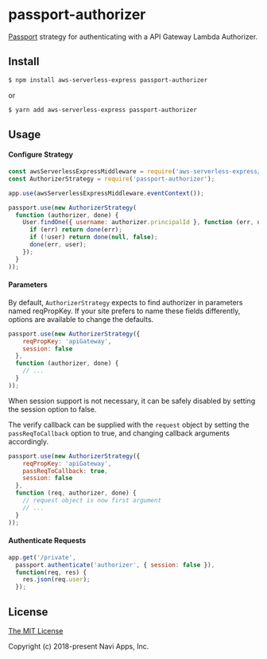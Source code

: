# passport-authorizer

[Passport](http://passportjs.org/) strategy for authenticating with a API Gateway Lambda Authorizer.

## Install

```bash
$ npm install aws-serverless-express passport-authorizer
```

or

```bash
$ yarn add aws-serverless-express passport-authorizer
```

## Usage

#### Configure Strategy

```js
const awsServerlessExpressMiddleware = require('aws-serverless-express/middleware');
const AuthorizerStrategy = require('passport-authorizer');

app.use(awsServerlessExpressMiddleware.eventContext());

passport.use(new AuthorizerStrategy(
  function (authorizer, done) {
    User.findOne({ username: authorizer.principalId }, function (err, user) {
      if (err) return done(err);
      if (!user) return done(null, false);
      done(err, user);
    });
  }
));
```

#### Parameters

By default, `AuthorizerStrategy` expects to find authorizer in parameters named reqPropKey. If your site prefers to name these fields differently, options are available to change the defaults.

```js
passport.use(new AuthorizerStrategy({
    reqPropKey: 'apiGateway',
    session: false
  },
  function (authorizer, done) {
    // ...
  }
));
```

When session support is not necessary, it can be safely disabled by setting the session option to false.

The verify callback can be supplied with the `request` object by setting the `passReqToCallback` option to true, and changing callback arguments accordingly.

```js
passport.use(new AuthorizerStrategy({
    reqPropKey: 'apiGateway',
    passReqToCallback: true,
    session: false
  },
  function (req, authorizer, done) {
    // request object is now first argument
    // ...
  }
));
```

#### Authenticate Requests

```js
app.get('/private', 
  passport.authenticate('authorizer', { session: false }),
  function(req, res) {
    res.json(req.user);
  });
```

## License

[The MIT License](http://opensource.org/licenses/MIT)

Copyright (c) 2018-present Navi Apps, Inc.
